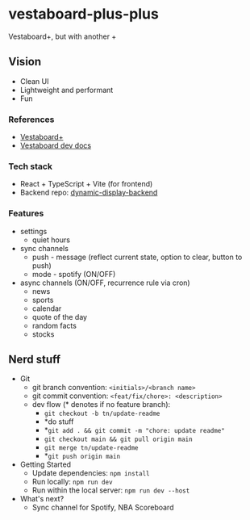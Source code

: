 # vestaboard-plus-plus
Vestaboard+, but with another +

## Vision
- Clean UI
- Lightweight and performant
- Fun

### References
- [Vestaboard+](https://www.vestaboard.com/plus)
- [Vestaboard dev docs](https://docs.vestaboard.com/docs/local-api/introduction/?_gl=1*tzsb1s*_gcl_au*MjA0NDc4OTkwLjE3NDAyNDYwNjM.*_ga*NTkzMjIyNTI1LjE3NDAyNDYwNjM.*_ga_JE1QENZVTH*MTc0MTE0NDAyNi4xMC4xLjE3NDExNDQ0OTUuMjcuMC43MDQ5NjM5MjQ.&_ga=2.32622909.284988025.1741060193-593222525.1740246063)

### Tech stack
- React + TypeScript + Vite (for frontend)
- Backend repo: [dynamic-display-backend](https://github.com/NahItsFine/dynamic-display-backend)

### Features
- settings
  - quiet hours
- sync channels
  - push - message (reflect current state, option to clear, button to push)
  - mode - spotify (ON/OFF)
- async channels (ON/OFF, recurrence rule via cron)
  - news
  - sports
  - calendar
  - quote of the day
  - random facts
  - stocks

## Nerd stuff
- Git
  - git branch convention: `<initials>/<branch name>`
  - git commit convention: `<feat/fix/chore>: <description>`
  - dev flow (* denotes if no feature branch): 
    - `git checkout -b tn/update-readme`
    - *do stuff
    - *`git add . && git commit -m "chore: update readme"`
    - `git checkout main && git pull origin main`
    - `git merge tn/update-readme`
    - *`git push origin main`
- Getting Started
  - Update dependencies: `npm install`
  - Run locally: `npm run dev`
  - Run within the local server: `npm run dev --host`
- What's next?
  - Sync channel for Spotify, NBA Scoreboard